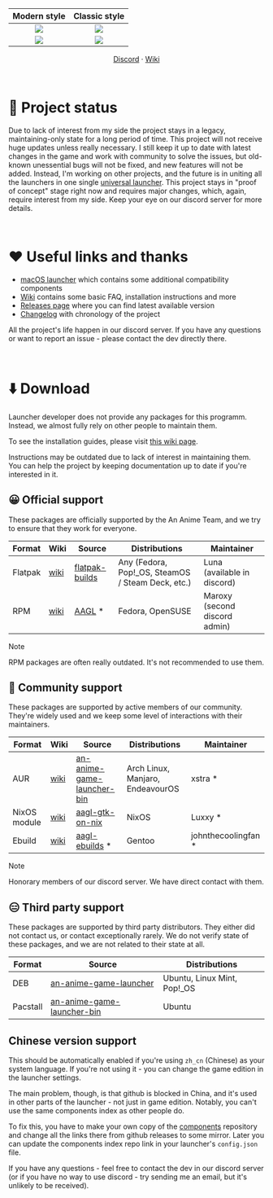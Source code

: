 | Modern style | Classic style |
| :-: | :-: |
| <picture><source media="(prefers-color-scheme: dark)" srcset="repository/main-modern-dark.png"><img src="repository/main-modern.png"></picture> | <picture><source media="(prefers-color-scheme: dark)" srcset="repository/main-classic-dark.png"><img src="repository/main-classic.png"></picture> |
| <picture><source media="(prefers-color-scheme: dark)" srcset="repository/settings-modern-dark.png"><img src="repository/settings-modern.png"></picture> | <picture><source media="(prefers-color-scheme: dark)" srcset="repository/settings-classic-dark.png"><img src="repository/settings-classic.png"></picture> |

<p align="center">
    <a href="https://discord.gg/ck37X6UWBp">Discord</a> ·
    <a href="https://github.com/an-anime-team/an-anime-game-launcher/wiki">Wiki</a>
</p>

<br>

# 🚧 Project status

Due to lack of interest from my side the project stays in a legacy, maintaining-only state for a long period of time. This project will not receive huge updates unless really necessary. I still keep it up to date with latest changes in the game and work with community to solve the issues, but old-known unessential bugs will not be fixed, and new features will not be added. Instead, I'm working on other projects, and the future is in uniting all the launchers in one single [universal launcher](https://github.com/an-anime-team/anime-games-launcher). This project stays in "proof of concept" stage right now and requires major changes, which, again, require interest from my side. Keep your eye on our discord server for more details.

<br>

# ♥️ Useful links and thanks

* [macOS launcher](https://github.com/3Shain/yet-another-anime-game-launcher) which contains some additional compatibility components
* [Wiki](https://github.com/an-anime-team/an-anime-game-launcher/wiki) contains some basic FAQ, installation instructions and more
* [Releases page](https://github.com/an-anime-team/an-anime-game-launcher/releases) where you can find latest available version
* [Changelog](CHANGELOG.md) with chronology of the project

All the project's life happen in our discord server. If you have any questions or want to report an issue - please contact the dev directly there.

<br>

# ⬇️ Download

Launcher developer does not provide any packages for this programm. Instead, we almost fully rely on other people to maintain them.

To see the installation guides, please visit [this wiki page](https://github.com/an-anime-team/an-anime-game-launcher/wiki/Installation).

Instructions may be outdated due to lack of interest in maintaining them. You can help the project by keeping documentation up to date if you're interested in it.

## 😀 Official support

These packages are officially supported by the An Anime Team, and we try to ensure that they work for everyone.

| Format | Wiki | Source | Distributions | Maintainer |
| - | - | - | - | - |
| Flatpak | [wiki](https://github.com/an-anime-team/an-anime-game-launcher/wiki/Installation#-any-distribution-flatpak) | [flatpak-builds](https://github.com/an-anime-team/flatpak-builds) | Any (Fedora, Pop!_OS, SteamOS / Steam Deck, etc.) | Luna (available in discord) |
| RPM | [wiki](https://github.com/an-anime-team/an-anime-game-launcher/wiki/Installation#-fedora-rpm) | [AAGL](https://build.opensuse.org/repositories/home:Maroxy:AAT-Apps/AAGL) * | Fedora, OpenSUSE | Maroxy (second discord admin) |

> [!NOTE]
> RPM packages are often really outdated. It's not recommended to use them.

## 🙂 Community support

These packages are supported by active members of our community. They're widely used and we keep some level of interactions with their maintainers.

| Format | Wiki | Source | Distributions | Maintainer |
| - | - | - | - | - |
| AUR | [wiki](https://github.com/an-anime-team/an-anime-game-launcher/wiki/Installation#-arch-linux-aur) | [an-anime-game-launcher-bin](https://aur.archlinux.org/packages/an-anime-game-launcher-bin) | Arch Linux, Manjaro, EndeavourOS | xstra * |
| NixOS module | [wiki](https://github.com/an-anime-team/an-anime-game-launcher/wiki/Installation#-nixos-nixpkg) | [aagl-gtk-on-nix](https://github.com/ezKEa/aagl-gtk-on-nix) | NixOS | Luxxy * |
| Ebuild | [wiki](https://github.com/an-anime-team/an-anime-game-launcher/wiki/Installation#gentoo) | [aagl-ebuilds](https://github.com/an-anime-team/gentoo-ebuilds) * | Gentoo | johnthecoolingfan * |

> [!NOTE]
> Honorary members of our discord server. We have direct contact with them.

## 😑 Third party support

These packages are supported by third party distributors. They either did not contact us, or contact exceptionally rarely. We do not verify state of these packages, and we are not related to their state at all.

| Format | Source | Distributions |
| - | - | - |
| DEB | [an-anime-game-launcher](https://launchpad.net/~thundergemios10/+archive/ubuntu/an-anime-game-launcher) | Ubuntu, Linux Mint, Pop!_OS |
| Pacstall | [an-anime-game-launcher-bin](https://pacstall.dev/packages/an-anime-game-launcher-bin) | Ubuntu |

## Chinese version support

This should be automatically enabled if you're using `zh_cn` (Chinese) as your system language. If you're not using it - you can change the game edition in the launcher settings.

The main problem, though, is that github is blocked in China, and it's used in other parts of the launcher - not just in game edition. Notably, you can't use the same components index as other people do.

To fix this, you have to make your own copy of the [components](https://github.com/an-anime-team/components) repository and change all the links there from github releases to some mirror. Later you can update the components index repo link in your launcher's `config.json` file.

If you have any questions - feel free to contact the dev in our discord server (or if you have no way to use discord - try sending me an email, but it's unlikely to be received).

